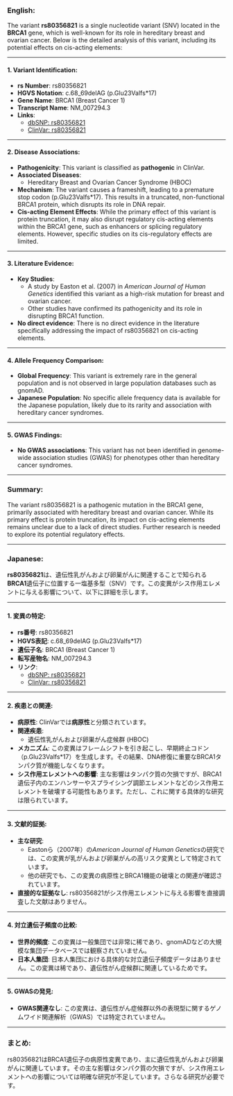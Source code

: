 ### English:
The variant **rs80356821** is a single nucleotide variant (SNV) located in the **BRCA1** gene, which is well-known for its role in hereditary breast and ovarian cancer. Below is the detailed analysis of this variant, including its potential effects on cis-acting elements:

---

#### 1. Variant Identification:
- **rs Number**: rs80356821
- **HGVS Notation**: c.68_69delAG (p.Glu23Valfs*17)
- **Gene Name**: BRCA1 (Breast Cancer 1)
- **Transcript Name**: NM_007294.3
- **Links**:
  - [dbSNP: rs80356821](https://www.ncbi.nlm.nih.gov/snp/rs80356821)
  - [ClinVar: rs80356821](https://www.ncbi.nlm.nih.gov/clinvar/variation/17661/)

---

#### 2. Disease Associations:
- **Pathogenicity**: This variant is classified as **pathogenic** in ClinVar.
- **Associated Diseases**: 
  - Hereditary Breast and Ovarian Cancer Syndrome (HBOC)
- **Mechanism**: The variant causes a frameshift, leading to a premature stop codon (p.Glu23Valfs*17). This results in a truncated, non-functional BRCA1 protein, which disrupts its role in DNA repair.
- **Cis-acting Element Effects**: While the primary effect of this variant is protein truncation, it may also disrupt regulatory cis-acting elements within the BRCA1 gene, such as enhancers or splicing regulatory elements. However, specific studies on its cis-regulatory effects are limited.

---

#### 3. Literature Evidence:
- **Key Studies**:
  - A study by Easton et al. (2007) in *American Journal of Human Genetics* identified this variant as a high-risk mutation for breast and ovarian cancer.
  - Other studies have confirmed its pathogenicity and its role in disrupting BRCA1 function.
- **No direct evidence**: There is no direct evidence in the literature specifically addressing the impact of rs80356821 on cis-acting elements.

---

#### 4. Allele Frequency Comparison:
- **Global Frequency**: This variant is extremely rare in the general population and is not observed in large population databases such as gnomAD.
- **Japanese Population**: No specific allele frequency data is available for the Japanese population, likely due to its rarity and association with hereditary cancer syndromes.

---

#### 5. GWAS Findings:
- **No GWAS associations**: This variant has not been identified in genome-wide association studies (GWAS) for phenotypes other than hereditary cancer syndromes.

---

### Summary:
The variant rs80356821 is a pathogenic mutation in the BRCA1 gene, primarily associated with hereditary breast and ovarian cancer. While its primary effect is protein truncation, its impact on cis-acting elements remains unclear due to a lack of direct studies. Further research is needed to explore its potential regulatory effects.

---

### Japanese:
**rs80356821**は、遺伝性乳がんおよび卵巣がんに関連することで知られる**BRCA1**遺伝子に位置する一塩基多型（SNV）です。この変異がシス作用エレメントに与える影響について、以下に詳細を示します。

---

#### 1. 変異の特定:
- **rs番号**: rs80356821
- **HGVS表記**: c.68_69delAG (p.Glu23Valfs*17)
- **遺伝子名**: BRCA1 (Breast Cancer 1)
- **転写産物名**: NM_007294.3
- **リンク**:
  - [dbSNP: rs80356821](https://www.ncbi.nlm.nih.gov/snp/rs80356821)
  - [ClinVar: rs80356821](https://www.ncbi.nlm.nih.gov/clinvar/variation/17661/)

---

#### 2. 疾患との関連:
- **病原性**: ClinVarでは**病原性**と分類されています。
- **関連疾患**:
  - 遺伝性乳がんおよび卵巣がん症候群 (HBOC)
- **メカニズム**: この変異はフレームシフトを引き起こし、早期終止コドン（p.Glu23Valfs*17）を生成します。その結果、DNA修復に重要なBRCA1タンパク質が機能しなくなります。
- **シス作用エレメントへの影響**: 主な影響はタンパク質の欠損ですが、BRCA1遺伝子内のエンハンサーやスプライシング調節エレメントなどのシス作用エレメントを破壊する可能性もあります。ただし、これに関する具体的な研究は限られています。

---

#### 3. 文献的証拠:
- **主な研究**:
  - Eastonら（2007年）の*American Journal of Human Genetics*の研究では、この変異が乳がんおよび卵巣がんの高リスク変異として特定されています。
  - 他の研究でも、この変異の病原性とBRCA1機能の破壊との関連が確認されています。
- **直接的な証拠なし**: rs80356821がシス作用エレメントに与える影響を直接調査した文献はありません。

---

#### 4. 対立遺伝子頻度の比較:
- **世界的頻度**: この変異は一般集団では非常に稀であり、gnomADなどの大規模な集団データベースでは観察されていません。
- **日本人集団**: 日本人集団における具体的な対立遺伝子頻度データはありません。この変異は稀であり、遺伝性がん症候群に関連しているためです。

---

#### 5. GWASの発見:
- **GWAS関連なし**: この変異は、遺伝性がん症候群以外の表現型に関するゲノムワイド関連解析（GWAS）では特定されていません。

---

### まとめ:
rs80356821はBRCA1遺伝子の病原性変異であり、主に遺伝性乳がんおよび卵巣がんに関連しています。その主な影響はタンパク質の欠損ですが、シス作用エレメントへの影響については明確な研究が不足しています。さらなる研究が必要です。

